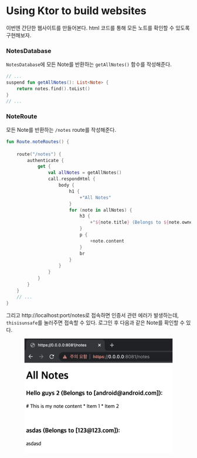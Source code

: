 # Using Ktor to build websites

이번엔 간단한 웹사이트를 만들어본다. html 코드를 통해 모든 노트를 확인할 수 있도록 구현해보자.

### NotesDatabase

`NotesDatabase`에 모든 Note를 반환하는 `getAllNotes()` 함수를 작성해준다.

```kotlin
// ...
suspend fun getAllNotes(): List<Note> {
    return notes.find().toList()
}
// ...
```

### NoteRoute

모든 Note를 반환하는 `/notes` route를 작성해준다.

```kotlin
fun Route.noteRoutes() {

    route("/notes") {
        authenticate {
            get {
                val allNotes = getAllNotes()
                call.respondHtml {
                    body {
                        h1 {
                            +"All Notes"
                        }
                        for (note in allNotes) {
                            h3 {
                                +"${note.title} (Belongs to ${note.owners}):"
                            }
                            p {
                                +note.content
                            }
                            br
                        }
                    }
                }
            }
        }
    }
    // ...
}
```

그리고 http://localhost:port/notes로 접속하면 인증서 관련 에러가 발생하는데, `thisisunsafe`를 눌러주면 접속할 수 있다. 로그인 후 다음과 같은 Note를 확인할 수 있다.

<div align="center">
<img src="img/part-14/html.png" width="80%">
</div>